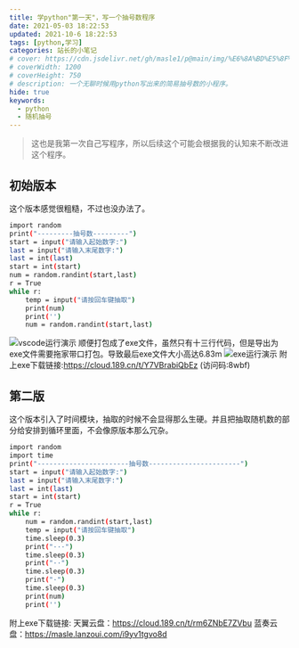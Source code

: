 ```yaml
---
title: 学python"第一天"，写一个抽号数程序
date: 2021-05-03 18:22:53
updated: 2021-10-6 18:22:53
tags: [python,学习]
categories: 站长的小笔记
# cover: https://cdn.jsdelivr.net/gh/masle1/p@main/img/%E6%8A%BD%E5%8F%B7%E6%95%B0%E7%A8%8B%E5%BA%8F/%E7%BC%96%E7%A8%8B%E5%9B%BE.png
# coverWidth: 1200
# coverHeight: 750
# description: 一个无聊时候用python写出来的简易抽号数的小程序。
hide: true
keywords: 
  - python
  - 随机抽号
---
```


> 这也是我第一次自己写程序，所以后续这个可能会根据我的认知来不断改进这个程序。

<!-- more -->

## 初始版本
这个版本感觉很粗糙，不过也没办法了。
``` bash
import random
print("---------抽号数---------")
start = input("请输入起始数字:")
last = input("请输入末尾数字:")
last = int(last)
start = int(start)
num = random.randint(start,last)
r = True
while r:
    temp = input("请按回车键抽取")
    print(num)
    print('')
    num = random.randint(start,last)
```
![vscode运行演示](https://cdn.jsdelivr.net/gh/masle1/p@main/img/how-to-write-a-random-number-program/%E4%BD%BF%E7%94%A8%E6%BC%94%E7%A4%BA.png)
顺便打包成了exe文件，虽然只有十三行代码，但是导出为exe文件需要拖家带口打包。导致最后exe文件大小高达6.83m
![exe运行演示](https://cdn.jsdelivr.net/gh/masle1/p@main/img/how-to-write-a-random-number-program/exe%E6%BC%94%E7%A4%BA.png)
附上exe下载链接:https://cloud.189.cn/t/Y7VBrabiQbEz (访问码:8wbf)

## 第二版
这个版本引入了时间模块，抽取的时候不会显得那么生硬。并且把抽取随机数的部分给安排到循环里面，不会像原版本那么冗杂。
``` bash
import random
import time
print("-----------------------抽号数-----------------------")
start = input("请输入起始数字:")
last = input("请输入末尾数字:")
last = int(last)
start = int(start)
r = True
while r:
    num = random.randint(start,last)
    temp = input("请按回车键抽取")
    time.sleep(0.3)
    print("···")
    time.sleep(0.3)
    print("··")
    time.sleep(0.3)
    print("·")
    time.sleep(0.3)
    print(num)
    print('')

```

附上exe下载链接:
天翼云盘：https://cloud.189.cn/t/rm6ZNbE7ZVbu
蓝奏云盘：https://masle.lanzoui.com/i9yv1tgvo8d